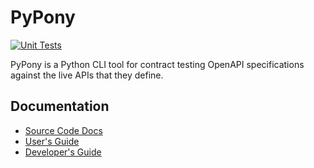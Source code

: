 # PyPony

[![Unit Tests](https://github.com/Bandwidth/pypony/actions/workflows/ci.yml/badge.svg)](https://github.com/Bandwidth/pypony/actions/workflows/ci.yml)

PyPony is a Python CLI tool for contract testing OpenAPI specifications against the live APIs that they define.  

## Documentation

- [Source Code Docs](https://fuzzy-journey-0f130eaf.pages.github.io/)
- [User's Guide](https://fuzzy-journey-0f130eaf.pages.github.io/docs/users-guide/)
- [Developer's Guide](https://fuzzy-journey-0f130eaf.pages.github.io/docs/developers-guide/)
